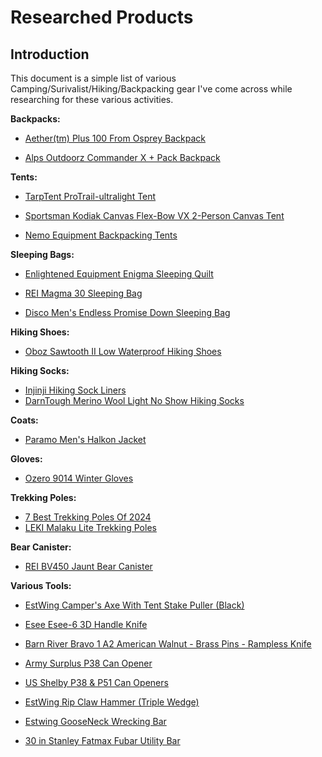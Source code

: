 # Researched Products

## Introduction

This document is a simple list of various Camping/Surivalist/Hiking/Backpacking
gear I've come across while researching for these various activities.

**Backpacks:**

- [Aether(tm) Plus 100 From Osprey Backpack](https://www.osprey.com/aether-trade-plus-100-aethrpl100s21-291?color=Black)

- [Alps Outdoorz Commander X + Pack Backpack](https://alpsoutdoorz.com/commander-x-pack.html)

**Tents:**

- [TarpTent ProTrail-ultralight Tent](https://www.tarptent.com/product/protrail/)

- [Sportsman Kodiak Canvas Flex-Bow VX 2-Person Canvas Tent](https://www.sportsmans.com/camping-gear-supplies/tents-shelters/tents/kodiak-canvas-flex-bow-vx-2-person-canvas-tent/p/1863395)

- [Nemo Equipment Backpacking Tents](https://www.nemoequipment.com/collections/backpacking-tents)

**Sleeping Bags:**

- [Enlightened Equipment Enigma Sleeping Quilt](https://enlightenedequipment.com/enigma-sleeping-quilt/)

- [REI Magma 30 Sleeping Bag](https://www.rei.com/product/228707/rei-co-op-magma-30-sleeping-bag)

- [Disco Men's Endless Promise Down Sleeping Bag](https://www.nemoequipment.com/products/disco-mens-endless-promise-down-sleeping-bag)

**Hiking Shoes:**

- [Oboz Sawtooth II Low Waterproof Hiking Shoes](https://obozfootwear.com/en-us/product/mens-sawtooth-ii-low-waterproof)

**Hiking Socks:**

- [Injinji Hiking Sock Liners](https://www.injinji.com/hiking-socks.html)
- [DarnTough Merino Wool Light No Show Hiking Socks](https://darntough.com/collections/best-seller/products/mens-merino-wool-light-hiker-no-show-lightweight-hiking-socks)

**Coats:**

- [Paramo Men's Halkon Jacket](https://paramo-clothing.com/en-in/explore-range/product/mens-halkon-jacket-2/)

**Gloves:**

- [Ozero 9014 Winter Gloves](https://ozerogloves.com/product/ozero-9014/)

**Trekking Poles:**

- [7 Best Trekking Poles Of 2024](https://www.cleverhiker.com/hiking/best-hiking-trekking-poles/)
- [LEKI Malaku Lite Trekking Poles](https://www.scheels.com/p/leki-makalu-lite-trekking-poles/40700046837.html?cgid=all#start=7)

**Bear Canister:**

- [REI BV450 Jaunt Bear Canister](https://www.rei.com/product/768901/bearvault-bv450-jaunt-bear-canister)

**Various Tools:**

- [EstWing Camper's Axe With Tent Stake Puller (Black)](https://www.estwing.com/product/campers-axe-tent-stake-puller-black/)

- [Esee Esee-6 3D Handle Knife](https://eseeknives.com/product/esee-6-3d-handle)

- [Barn River Bravo 1 A2 American Walnut - Brass Pins - Rampless Knife](https://www.dlttrading.com/bravo-1-a2-american-walnut-brass-pins-rampless)

- [Army Surplus P38 Can Opener](https://www.armysurplusworld.com/p38-can-opener)

- [US Shelby P38 & P51 Can Openers](https://www.walmart.com/ip/P38-P51-Can-Opener-10-Pack-5-of-Each-US-Shelby-CO-U-S-Made-New-Survival-Gear/803015674)

- [EstWing Rip Claw Hammer (Triple Wedge)](https://www.estwing.com/product/rip-claw-hammer-triple-wedge/)

- [Estwing GooseNeck Wrecking Bar](https://www.estwing.com/product/gooseneck-wrecking-bar/)

- [30 in Stanley Fatmax Fubar Utility Bar](https://www.stanleytools.com/product/55-120/30-stanley-fatmax-fubar-utility-bar)
